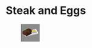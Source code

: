 # Steak and Eggs

<figure><img src="../../../.gitbook/assets/image (47).png" alt=""><figcaption></figcaption></figure>
